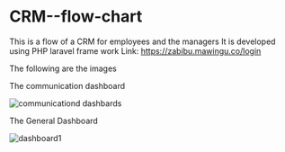 # CRM--flow-chart
This is a flow of a CRM for employees and the managers
It is developed using PHP laravel frame work 
Link: https://zabibu.mawingu.co/login

The following are the images

The communication dashboard

![communicationd dashbards](https://github.com/jepteck/CRM--flow-chart/assets/49091035/aa54651a-0a07-4be5-89cf-964f05f89805)

The General Dashboard

![dashboard1](https://github.com/jepteck/CRM--flow-chart/assets/49091035/ca75e0b5-470c-4428-bd28-71fe3893a005)
